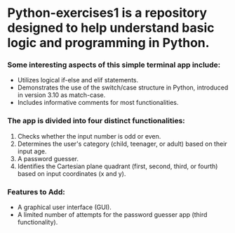 # Python-exercises1 is a repository designed to help understand basic logic and programming in Python.

### Some interesting aspects of this simple terminal app include:

* Utilizes logical if-else and elif statements.
* Demonstrates the use of the switch/case structure in Python, introduced in version 3.10 as match-case.
* Includes informative comments for most functionalities.

### The app is divided into four distinct functionalities:

1. Checks whether the input number is odd or even.
2. Determines the user's category (child, teenager, or adult) based on their input age.
3. A password guesser.
4. Identifies the Cartesian plane quadrant (first, second, third, or fourth) based on input coordinates (x and y).

### Features to Add:

* A graphical user interface (GUI).
* A limited number of attempts for the password guesser app (third functionality).
